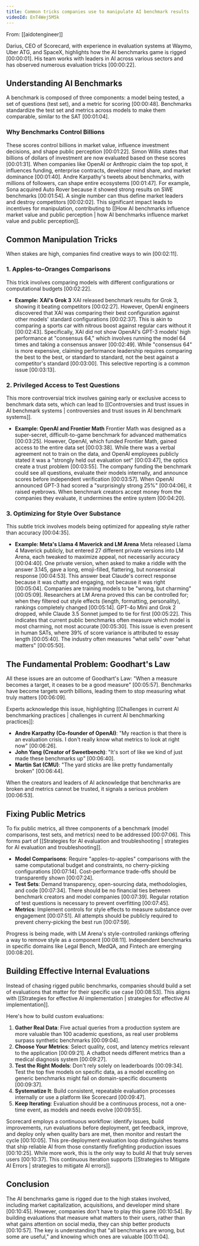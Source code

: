```yaml
---
title: Common tricks companies use to manipulate AI benchmark results
videoId: EnT4Wej5M5k
---
```


From: [[aidotengineer]] <br/> 

Darius, CEO of Scorecard, with experience in evaluation systems at Waymo, Uber ATG, and SpaceX, highlights how the AI benchmarks game is rigged [00:00:01]. His team works with leaders in AI across various sectors and has observed numerous evaluation tricks [00:00:22].

## Understanding AI Benchmarks
A benchmark is composed of three components: a model being tested, a set of questions (test set), and a metric for scoring [00:00:48]. Benchmarks standardize the test set and metrics across models to make them comparable, similar to the SAT [00:01:04].

### Why Benchmarks Control Billions
These scores control billions in market value, influence investment decisions, and shape public perception [00:01:22]. Simon Willis states that billions of dollars of investment are now evaluated based on these scores [00:01:31]. When companies like OpenAI or Anthropic claim the top spot, it influences funding, enterprise contracts, developer mind share, and market dominance [00:01:40]. Andre Karpathy's tweets about benchmarks, with millions of followers, can shape entire ecosystems [00:01:47]. For example, Sona acquired Auto Rover because it showed strong results on SWE benchmarks [00:01:54]. A single number can thus define market leaders and destroy competitors [00:02:02]. This significant impact leads to incentives for manipulation, contributing to [[How AI benchmarks influence market value and public perception | how AI benchmarks influence market value and public perception]].

## Common Manipulation Tricks
When stakes are high, companies find creative ways to win [00:02:11].

### 1. Apples-to-Oranges Comparisons
This trick involves comparing models with different configurations or computational budgets [00:02:22].
*   **Example: XAI's Grok 3**
    XAI released benchmark results for Grok 3, showing it beating competitors [00:02:27]. However, OpenAI engineers discovered that XAI was comparing their best configuration against other models' standard configurations [00:02:37]. This is akin to comparing a sports car with nitrous boost against regular cars without it [00:02:43]. Specifically, XAI did not show OpenAI's GPT-3 models' high performance at "consensus 64," which involves running the model 64 times and taking a consensus answer [00:02:49]. While "consensus 64" is more expensive, claiming performance leadership requires comparing the best to the best, or standard to standard, not the best against a competitor's standard [00:03:00]. This selective reporting is a common issue [00:03:13].

### 2. Privileged Access to Test Questions
This more controversial trick involves gaining early or exclusive access to benchmark data sets, which can lead to [[Controversies and trust issues in AI benchmark systems | controversies and trust issues in AI benchmark systems]].
*   **Example: OpenAI and Frontier Math**
    Frontier Math was designed as a super-secret, difficult-to-game benchmark for advanced mathematics [00:03:25]. However, OpenAI, which funded Frontier Math, gained access to the entire data set [00:03:38]. While there was a verbal agreement not to train on the data, and OpenAI employees publicly stated it was a "strongly held out evaluation set" [00:03:47], the optics create a trust problem [00:03:55]. The company funding the benchmark could see all questions, evaluate their models internally, and announce scores before independent verification [00:03:57]. When OpenAI announced GPT-3 had scored a "surprisingly strong 25%" [00:04:06], it raised eyebrows. When benchmark creators accept money from the companies they evaluate, it undermines the entire system [00:04:20].

### 3. Optimizing for Style Over Substance
This subtle trick involves models being optimized for appealing style rather than accuracy [00:04:35].
*   **Example: Meta's Llama 4 Maverick and LM Arena**
    Meta released Llama 4 Maverick publicly, but entered 27 different private versions into LM Arena, each tweaked to maximize appeal, not necessarily accuracy [00:04:40]. One private version, when asked to make a riddle with the answer 3.145, gave a long, emoji-filled, flattering, but nonsensical response [00:04:53]. This answer beat Claude's correct response because it was chatty and engaging, not because it was right [00:05:04]. Companies are training models to be "wrong, but charming" [00:05:09]. Researchers at LM Arena proved this can be controlled for; when they filtered out style effects (length, formatting, personality), rankings completely changed [00:05:14]. GPT-4o Mini and Grok 2 dropped, while Claude 3.5 Sonnet jumped to tie for first [00:05:22]. This indicates that current public benchmarks often measure which model is most charming, not most accurate [00:05:30]. This issue is even present in human SATs, where 39% of score variance is attributed to essay length [00:05:40]. The industry often measures "what sells" over "what matters" [00:05:50].

## The Fundamental Problem: Goodhart's Law
All these issues are an outcome of Goodhart's Law: "When a measure becomes a target, it ceases to be a good measure" [00:05:57]. Benchmarks have become targets worth billions, leading them to stop measuring what truly matters [00:06:09].

Experts acknowledge this issue, highlighting [[Challenges in current AI benchmarking practices | challenges in current AI benchmarking practices]]:
*   **Andre Karpathy (Co-founder of OpenAI)**: "My reaction is that there is an evaluation crisis. I don't really know what metrics to look at right now" [00:06:26].
*   **John Yang (Creator of Sweetbench)**: "It's sort of like we kind of just made these benchmarks up" [00:06:40].
*   **Martin Sat (CMU)**: "The yard sticks are like pretty fundamentally broken" [00:06:44].

When the creators and leaders of AI acknowledge that benchmarks are broken and metrics cannot be trusted, it signals a serious problem [00:06:53].

## Fixing Public Metrics
To fix public metrics, all three components of a benchmark (model comparisons, test sets, and metrics) need to be addressed [00:07:06]. This forms part of [[Strategies for AI evaluation and troubleshooting | strategies for AI evaluation and troubleshooting]].

*   **Model Comparisons**: Require "apples-to-apples" comparisons with the same computational budget and constraints, no cherry-picking configurations [00:07:14]. Cost-performance trade-offs should be transparently shown [00:07:24].
*   **Test Sets**: Demand transparency, open-sourcing data, methodologies, and code [00:07:34]. There should be no financial ties between benchmark creators and model companies [00:07:39]. Regular rotation of test questions is necessary to prevent overfitting [00:07:45].
*   **Metrics**: Implement controls for style effects to measure substance over engagement [00:07:51]. All attempts should be publicly required to prevent cherry-picking the best run [00:07:59].

Progress is being made, with LM Arena's style-controlled rankings offering a way to remove style as a component [00:08:11]. Independent benchmarks in specific domains like Legal Bench, MedQA, and Fintech are emerging [00:08:20].

## Building Effective Internal Evaluations
Instead of chasing rigged public benchmarks, companies should build a set of evaluations that matter for their specific use case [00:08:53]. This aligns with [[Strategies for effective AI implementation | strategies for effective AI implementation]].

Here's how to build custom evaluations:
1.  **Gather Real Data**: Five actual queries from a production system are more valuable than 100 academic questions, as real user problems surpass synthetic benchmarks [00:09:04].
2.  **Choose Your Metrics**: Select quality, cost, and latency metrics relevant to the application [00:09:21]. A chatbot needs different metrics than a medical diagnosis system [00:09:27].
3.  **Test the Right Models**: Don't rely solely on leaderboards [00:09:34]. Test the top five models on specific data, as a model excelling on generic benchmarks might fail on domain-specific documents [00:09:37].
4.  **Systematize It**: Build consistent, repeatable evaluation processes internally or use a platform like Scorecard [00:09:47].
5.  **Keep Iterating**: Evaluation should be a continuous process, not a one-time event, as models and needs evolve [00:09:55].

Scorecard employs a continuous workflow: identify issues, build improvements, run evaluations before deployment, get feedback, improve, and deploy only when quality bars are met, then monitor and restart the cycle [00:10:05]. This pre-deployment evaluation loop distinguishes teams that ship reliable AI from those constantly firefighting production issues [00:10:25]. While more work, this is the only way to build AI that truly serves users [00:10:37]. This continuous iteration supports [[Strategies to Mitigate AI Errors | strategies to mitigate AI errors]].

## Conclusion
The AI benchmarks game is rigged due to the high stakes involved, including market capitalization, acquisitions, and developer mind share [00:10:45]. However, companies don't have to play this game [00:10:54]. By building evaluations that measure what matters to their users, rather than what gains attention on social media, they can ship better products [00:10:57]. The key is understanding that "all benchmarks are wrong, but some are useful," and knowing which ones are valuable [00:11:04].